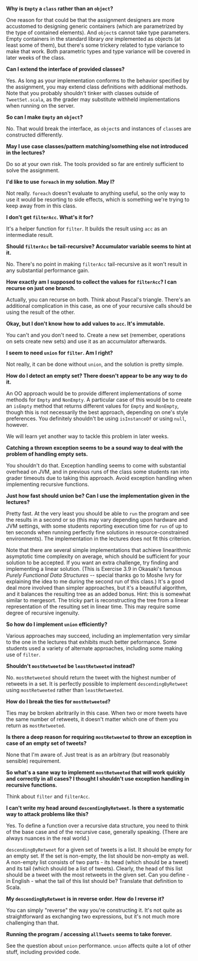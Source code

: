 **Why is `Empty` a `class` rather than an `object`?**

One reason for that could be that the assignment designers are more accustomed to designing generic containers (which are parametrized by the type of contained elements). And `object`s cannot take type parameters. Empty containers in the standard library *are* implemented as objects (at least some of them), but there's some trickery related to type variance to make that work. Both parametric types and type variance will be covered in later weeks of the class.

**Can I extend the interface of provided classes?**

Yes. As long as your implementation conforms to the behavior specified by the assignment, you may extend class definitions with additional methods. Note that you probably shouldn't tinker with classes outside of `TweetSet.scala`, as the grader may substitute withheld implementations when running on the server.

**So can I make `Empty` an `object`?**

No. That would break the interface, as `object`s and instances of `class`es are constructed differently.

**May I use case classes/pattern matching/something else not introduced in the lectures?**

Do so at your own risk. The tools provided so far are entirely sufficient to solve the assignment.

**I'd like to use `foreach` in my solution. May I?**

Not really. `foreach` doesn't evaluate to anything useful, so the only way to use it would be resorting to side effects, which is something we're trying to keep away from in this class.

**I don't get `filterAcc`. What's it for?**

It's a helper function for `filter`. It builds the result using `acc` as an intermediate result.

**Should `filterAcc` be tail-recursive? Accumulator variable seems to hint at it.**

No. There's no point in making `filterAcc` tail-recursive as it won't result in any substantial performance gain.

**How exactly am I supposed to collect the values for `filterAcc`? I can recurse on just one branch.**

Actually, you can recurse on both. Think about Pascal's triangle. There's an additional complication in this case, as one of your recursive calls should be using the result of the other.

**Okay, but I don't know how to add values to `acc`. It's immutable.**

You can't and you don't need to. Create a new set (remember, operations on sets create new sets) and use it as an accumulator afterwards.

**I seem to need `union` for `filter`. Am I right?**

Not really, it can be done without `union`, and the solution is pretty simple.

**How do I detect an empty set? There doesn't appear to be any way to do it.**

An OO approach would be to provide different implementations of some methods for `Empty` and `NonEmpty`. A particular case of this would be to create an `isEmpty` method that returns different values for `Empty` and `NonEmpty`, though this is not necessarily the best approach, depending on one's style preferences. You definitely shouldn't be using `isInstanceOf` or using `null`, however.

We will learn yet another way to tackle this problem in later weeks.

**Catching a thrown exception seems to be a sound way to deal with the problem of handling empty sets.**

You shouldn't do that. Exception handling seems to come with substantial overhead on JVM, and in previous runs of the class some students ran into grader timeouts due to taking this approach. Avoid exception handling when implementing recursive functions.

**Just how fast should union be? Can I use the implementation given in the lectures?**

Pretty fast. At the very least you should be able to `run` the program and see the results in a second or so (this may vary depending upon hardware and JVM settings, with some students reporting execution time for `run` of up to ten seconds when running perfectly fine solutions in resource-constrained environments). The implementation in the lectures does not fit this criterion.

Note that there are several simple implementations that achieve linearithmic asymptotic time complexity on average, which should be sufficient for your solution to be accepted. If you want an extra challenge, try finding and implementing a linear solution. (This is Exercise 3.9 in Okasaki's famous *Purely Functional Data Structures* -- special thanks go to Moshe Ivry for explaining the idea to me during the second run of this class.) It's a good deal more involved than simpler approaches, but it's a beautiful algorithm, and it balances the resulting tree as an added bonus. Hint: this is somewhat similar to mergesort. The tricky part is reconstructing the tree from a linear representation of the resulting set in linear time. This may require some degree of recursive ingenuity.

**So how do I implement `union` efficiently?**

Various approaches may succeed, including an implementation very similar to the one in the lectures that exhibits much better peformance. Some students used a variety of alternate approaches, including some making use of `filter`.

**Shouldn't `mostRetweeted` be `leastRetweeted` instead?**

No. `mostRetweeted` should return the tweet with the highest number of retweets in a set. It is perfectly possible to implement `descendingByRetweet` using `mostRetweeted` rather than `leastRetweeted`.

**How do I break the ties for `mostRetweeted`?**

Ties may be broken abritrarily in this case. When two or more tweets have the same number of retweets, it doesn't matter which one of them you return as `mostRetweeted`.

**Is there a deep reason for requiring `mostRetweeted` to throw an exception in case of an empty set of tweets?**

None that I'm aware of. Just treat is as an arbitrary (but reasonably sensible) requirement.

**So what's a sane way to implement `mostRetweeted` that will work quickly and correctly in all cases? I thought I shouldn't use exception handling in recursive functions.**

Think about `filter` and `filterAcc`.

**I can't write my head around `descendingByRetweet`. Is there a systematic way to attack problems like this?**

Yes. To define a function over a recursive data structure, you need to think of the base case and of the recursive case, generally speaking. (There are always nuances in the real world.)

`descendingByRetweet` for a given set of tweets is a list. It should be empty for an empty set. If the set is non-empty, the list should be non-empty as well. A non-empty list consists of two parts - its head (which should be a tweet) and its tail (which should be a list of tweets). Clearly, the head of this list should be a tweet with the most retweets in the given set. Can you define - in English - what the tail of this list should be? Translate that definition to Scala.

**My `descendingByRetweet` is in reverse order. How do I reverse it?**

You can simply "reverse" the way you're constructing it. It's not quite as straightforward as exchanging two expressions, but it's not much more challenging than that.

**Running the program / accessing `allTweets` seems to take forever.**

See the question about `union` performance. `union` affects quite a lot of other stuff, including provided code.
